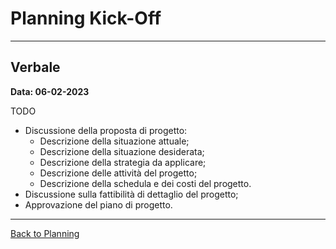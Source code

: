 # Planning Kick-Off

---
## Verbale

**Data: 06-02-2023**

TODO
- Discussione della proposta di progetto:
  - Descrizione della situazione attuale;
  - Descrizione della situazione desiderata;
  - Descrizione della strategia da applicare;
  - Descrizione delle attività del progetto;
  - Descrizione della schedula e dei costi del progetto.
- Discussione sulla fattibilità di dettaglio del progetto;
- Approvazione del piano di progetto.

---

[Back to Planning](../../../2-planning/index.md#joint-project-planning-sessions)